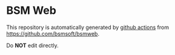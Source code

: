 # BSM Web

This repository is automatically generated by [github actions](https://github.com/features/actions)
from <https://github.com/bsmsoft/bsmweb>.

Do **NOT** edit directly.
